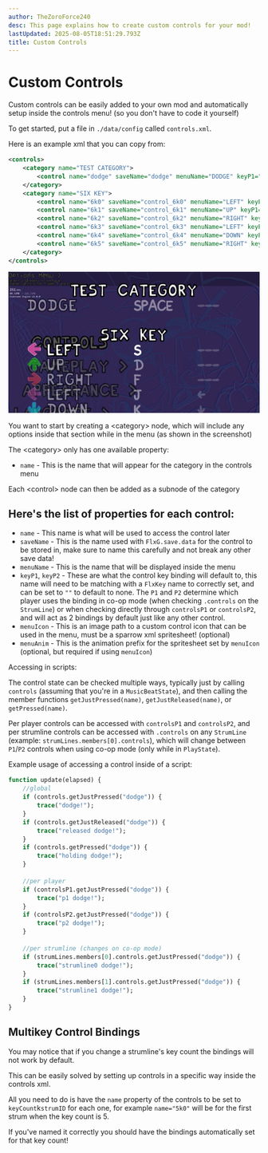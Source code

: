 ```yaml
---
author: TheZoroForce240
desc: This page explains how to create custom controls for your mod!
lastUpdated: 2025-08-05T18:51:29.793Z
title: Custom Controls
---
```

# Custom Controls
Custom controls can be easily added to your own mod and automatically setup inside the controls menu! (so you don't have to code it yourself)

To get started, put a file in `./data/config` called `controls.xml`.

Here is an example xml that you can copy from:

```xml
<controls>
	<category name="TEST CATEGORY">
		<control name="dodge" saveName="dodge" menuName="DODGE" keyP1="SPACE" keyP2=""/>
	</category>
	<category name="SIX KEY">
		<control name="6k0" saveName="control_6k0" menuName="LEFT" keyP1="S" keyP2="" menuIcon="game/notes/default" menuAnim="purple0"/>
		<control name="6k1" saveName="control_6k1" menuName="UP" keyP1="D" keyP2="" menuIcon="game/notes/default" menuAnim="green0"/>
		<control name="6k2" saveName="control_6k2" menuName="RIGHT" keyP1="F" keyP2="" menuIcon="game/notes/default" menuAnim="red0"/>
		<control name="6k3" saveName="control_6k3" menuName="LEFT" keyP1="J" keyP2="LEFT" menuIcon="game/notes/default" menuAnim="purple0"/>
		<control name="6k4" saveName="control_6k4" menuName="DOWN" keyP1="K" keyP2="DOWN" menuIcon="game/notes/default" menuAnim="blue0"/>
		<control name="6k5" saveName="control_6k5" menuName="RIGHT" keyP1="L" keyP2="RIGHT" menuIcon="game/notes/default" menuAnim="red0"/>
	</category>
</controls>
```

<img src="./Custom Controls.png" alt="Image showing the custom controls based on the example above"/>

You want to start by creating a <syntax lang="xml">&lt;category&gt;</syntax> node, which will include any options inside that section while in the menu (as shown in the screenshot)

The <syntax lang="xml">&lt;category&gt;</syntax> only has one available property:
- `name` - This is the name that will appear for the category in the controls menu

Each <syntax lang="xml">&lt;control&gt;</syntax> node can then be added as a subnode of the category

## <h2 id="properties" sidebar="Properties">Here's the list of properties for each control:</h2>

- `name` - This name is what will be used to access the control later
- `saveName` - This is the name used with `FlxG.save.data` for the control to be stored in, make sure to name this carefully and not break any other save data!
- `menuName` - This is the name that will be displayed inside the menu
- `keyP1`, `keyP2` - These are what the control key binding will default to, this name will need to be matching with a `FlxKey` name to correctly set, and can be set to `""` to default to none. The `P1` and `P2` determine which player uses the binding in co-op mode (when checking `.controls` on the `StrumLine`) or when checking directly through `controlsP1` or `controlsP2`, and will act as 2 bindings by default just like any other control.
- `menuIcon` - This is an image path to a custom control icon that can be used in the menu, must be a sparrow xml spritesheet! (optional)
- `menuAnim` - This is the animation prefix for the spritesheet set by `menuIcon` (optional, but required if using `menuIcon`)

Accessing in scripts:

The control state can be checked multiple ways, typically just by calling `controls` (assuming that you're in a `MusicBeatState`), and then calling the member functions `getJustPressed(name)`, `getJustReleased(name)`, or `getPressed(name)`.

Per player controls can be accessed with `controlsP1` and `controlsP2`, and per strumline controls can be accessed with `.controls` on any `StrumLine` (example: `strumLines.members[0].controls`), which will change between `P1`/`P2` controls when using co-op mode (only while in `PlayState`).

Example usage of accessing a control inside of a script:

```haxe
function update(elapsed) {
    //global
    if (controls.getJustPressed("dodge")) {
        trace("dodge!");
    }
    if (controls.getJustReleased("dodge")) {
        trace("released dodge!");
    }
    if (controls.getPressed("dodge")) {
        trace("holding dodge!");
    }

    //per player
    if (controlsP1.getJustPressed("dodge")) {
        trace("p1 dodge!");
    }
    if (controlsP2.getJustPressed("dodge")) {
        trace("p2 dodge!");
    }

    //per strumline (changes on co-op mode)
    if (strumLines.members[0].controls.getJustPressed("dodge")) {
        trace("strumline0 dodge!");
    }
    if (strumLines.members[1].controls.getJustPressed("dodge")) {
        trace("strumline1 dodge!");
    }
}
```

## Multikey Control Bindings

You may notice that if you change a strumline's key count the bindings will not work by default.

This can be easily solved by setting up controls in a specific way inside the controls xml.

All you need to do is have the `name` property of the controls to be set to `keyCount`k`strumID` for each one, for example `name="5k0"` will be for the first strum when the key count is 5.

If you've named it correctly you should have the bindings automatically set for that key count!
